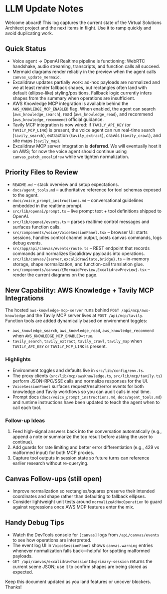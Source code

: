 # LLM Update Notes

Welcome aboard! This log captures the current state of the Virtual Solutions Architect project and the next items in flight. Use it to ramp quickly and avoid duplicating work.

## Quick Status
- Voice agent → OpenAI Realtime pipeline is functioning: WebRTC handshake, audio streaming, transcripts, and function calls all succeed.
- Mermaid diagrams render reliably in the preview when the agent calls `canvas_update_mermaid`.
- Excalidraw updates partially work: ad-hoc payloads are normalized and we at least render fallback shapes, but rectangles often land with default (ellipse-like) styling/positions. Fallback logic currently infers shapes from the summary when operations are insufficient.
- AWS Knowledge MCP integration is available behind the `AWS_KNOWLEDGE_MCP_ENABLED` flag. When enabled, the agent can search (`aws_knowledge_search`), read (`aws_knowledge_read`), and recommend (`aws_knowledge_recommend`) official guidance.
- Tavily MCP integration is now wired: if `TAVILY_API_KEY` (or `TAVILY_MCP_LINK`) is present, the voice agent can run real-time search (`tavily_search`), extraction (`tavily_extract`), crawls (`tavily_crawl`), and site maps (`tavily_map`).
- Excalidraw MCP server integration is **deferred**. We will eventually host it on AWS; for now the voice agent should continue using `canvas_patch_excalidraw` while we tighten normalization.

## Priority Files to Review
- `README.md` – stack overview and setup expectations.
- `docs/agent_tools.md` – authoritative reference for tool schemas exposed to the agent.
- `docs/voice_prompt_instructions.md` – conversational guidelines embedded in the realtime prompt.
- `src/lib/openai/prompt.ts` – live prompt text + tool definitions shipped to OpenAI.
- `src/lib/openai/events.ts` – parses realtime control messages and surfaces function calls.
- `src/components/voice/VoiceSessionPanel.tsx` – browser UI: starts sessions, handles control channel output, posts canvas commands, logs debug events.
- `src/app/api/canvas/events/route.ts` – REST endpoint that records commands and normalizes Excalidraw payloads into operations.
- `src/lib/canvas/{server,excalidrawState,bridge}.ts` – in-memory storage, shape normalization, and function-call translation glue.
- `src/components/canvas/{MermaidPreview,ExcalidrawPreview}.tsx` – render the current diagrams on the page.

## New Capability: AWS Knowledge + Tavily MCP Integrations
The hosted `aws-knowledge-mcp-server` runs behind `POST /api/mcp/aws-knowledge` and the Tavily MCP server lives at `POST /api/mcp/tavily`. Function tools are added dynamically based on environment toggles:
- `aws_knowledge_search`, `aws_knowledge_read`, `aws_knowledge_recommend` when `AWS_KNOWLEDGE_MCP_ENABLED=true`.
- `tavily_search`, `tavily_extract`, `tavily_crawl`, `tavily_map` when `TAVILY_API_KEY` or `TAVILY_MCP_LINK` is present.

### Highlights
- Environment toggles and defaults live in `src/lib/config/env.ts`.
- The proxy clients (`src/lib/mcp/awsKnowledge.ts`, `src/lib/mcp/tavily.ts`) perform JSON-RPC/SSE calls and normalize responses for the UI.
- `VoiceSessionPanel` surfaces request/result/error events for both knowledge and Tavily workflows so you can audit calls in real time.
- Prompt docs (`docs/voice_prompt_instructions.md`, `docs/agent_tools.md`) and runtime instructions have been updated to teach the agent when to call each tool.

### Follow-up Ideas
1. Feed high-signal answers back into the conversation automatically (e.g., append a note or summarize the top result before asking the user to continue).
2. Add guards for rate limiting and better error differentiation (e.g., 429 vs malformed input) for both MCP proxies.
3. Capture tool outputs in session state so future turns can reference earlier research without re-querying.

## Canvas Follow-ups (still open)
- Improve normalization so rectangles/squares preserve their intended coordinates and shape rather than defaulting to fallback ellipses.
- Consider lightweight unit tests around `normalizeAdHocOperation` to guard against regressions once AWS MCP features enter the mix.

## Handy Debug Tips
- Watch the DevTools console for `[canvas]` logs from `/api/canvas/events` to see how operations are interpreted.
- The event log UI in `VoiceSessionPanel` shows `canvas.warning` entries whenever normalization falls back—helpful for spotting malformed payloads.
- `GET /api/canvas/excalidraw?sessionId=primary-session` returns the current scene JSON; use it to confirm shapes are being stored as expected.

Keep this document updated as you land features or uncover blockers. Thanks!
